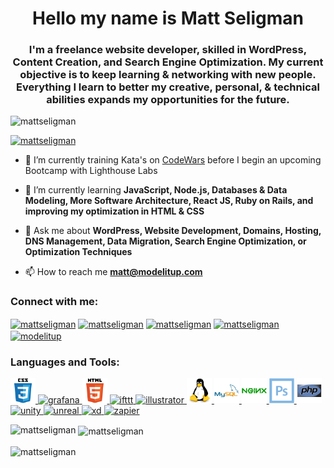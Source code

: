 <h1 align="center">Hello my name is Matt Seligman</h1>
<h3 align="center">I'm a freelance website developer, skilled in WordPress, Content Creation, and Search Engine Optimization. My current objective is to keep learning & networking with new people. Everything I learn to better my creative, personal, & technical abilities expands my opportunities for the future.</h3>

<p align="left"> <img src="https://komarev.com/ghpvc/?username=mattseligman&label=Profile%20views&color=0e75b6&style=flat" alt="mattseligman" /> </p>

<p align="left"> <a href="https://github.com/ryo-ma/github-profile-trophy"><img src="https://github-profile-trophy.vercel.app/?username=mattseligman" alt="mattseligman" /></a> </p>

- 🔭 I’m currently training Kata's on [CodeWars](https://www.codewars.com/users/MattSeligman) before I begin an upcoming Bootcamp with Lighthouse Labs

- 🌱 I’m currently learning **JavaScript, Node.js, Databases & Data Modeling, More Software Architecture, React JS, Ruby on Rails, and improving my optimization in HTML & CSS**

- 💬 Ask me about **WordPress, Website Development, Domains, Hosting, DNS Management, Data Migration, Search Engine Optimization, or Optimization Techniques**

- 📫 How to reach me **matt@modelitup.com**

<h3 align="left">Connect with me:</h3>
<p align="left">
<a href="https://twitter.com/mattseligman" target="blank"><img align="center" src="https://raw.githubusercontent.com/rahuldkjain/github-profile-readme-generator/master/src/images/icons/Social/twitter.svg" alt="mattseligman" height="30" width="40" /></a>
<a href="https://linkedin.com/in/mattseligman" target="blank"><img align="center" src="https://raw.githubusercontent.com/rahuldkjain/github-profile-readme-generator/master/src/images/icons/Social/linked-in-alt.svg" alt="mattseligman" height="30" width="40" /></a>
<a href="https://fb.com/mattseligman" target="blank"><img align="center" src="https://raw.githubusercontent.com/rahuldkjain/github-profile-readme-generator/master/src/images/icons/Social/facebook.svg" alt="mattseligman" height="30" width="40" /></a>
<a href="https://instagram.com/mattseligman" target="blank"><img align="center" src="https://raw.githubusercontent.com/rahuldkjain/github-profile-readme-generator/master/src/images/icons/Social/instagram.svg" alt="mattseligman" height="30" width="40" /></a>
<a href="https://www.youtube.com/c/modelitup" target="blank"><img align="center" src="https://raw.githubusercontent.com/rahuldkjain/github-profile-readme-generator/master/src/images/icons/Social/youtube.svg" alt="modelitup" height="30" width="40" /></a>
</p>

<h3 align="left">Languages and Tools:</h3>
<p align="left"> <a href="https://www.w3schools.com/css/" target="_blank" rel="noreferrer"> <img src="https://raw.githubusercontent.com/devicons/devicon/master/icons/css3/css3-original-wordmark.svg" alt="css3" width="40" height="40"/> </a> <a href="https://grafana.com" target="_blank" rel="noreferrer"> <img src="https://www.vectorlogo.zone/logos/grafana/grafana-icon.svg" alt="grafana" width="40" height="40"/> </a> <a href="https://www.w3.org/html/" target="_blank" rel="noreferrer"> <img src="https://raw.githubusercontent.com/devicons/devicon/master/icons/html5/html5-original-wordmark.svg" alt="html5" width="40" height="40"/> </a> <a href="https://ifttt.com/" target="_blank" rel="noreferrer"> <img src="https://www.vectorlogo.zone/logos/ifttt/ifttt-ar21.svg" alt="ifttt" width="40" height="40"/> </a> <a href="https://www.adobe.com/in/products/illustrator.html" target="_blank" rel="noreferrer"> <img src="https://www.vectorlogo.zone/logos/adobe_illustrator/adobe_illustrator-icon.svg" alt="illustrator" width="40" height="40"/> </a> <a href="https://www.linux.org/" target="_blank" rel="noreferrer"> <img src="https://raw.githubusercontent.com/devicons/devicon/master/icons/linux/linux-original.svg" alt="linux" width="40" height="40"/> </a> <a href="https://www.mysql.com/" target="_blank" rel="noreferrer"> <img src="https://raw.githubusercontent.com/devicons/devicon/master/icons/mysql/mysql-original-wordmark.svg" alt="mysql" width="40" height="40"/> </a> <a href="https://www.nginx.com" target="_blank" rel="noreferrer"> <img src="https://raw.githubusercontent.com/devicons/devicon/master/icons/nginx/nginx-original.svg" alt="nginx" width="40" height="40"/> </a> <a href="https://www.photoshop.com/en" target="_blank" rel="noreferrer"> <img src="https://raw.githubusercontent.com/devicons/devicon/master/icons/photoshop/photoshop-line.svg" alt="photoshop" width="40" height="40"/> </a> <a href="https://www.php.net" target="_blank" rel="noreferrer"> <img src="https://raw.githubusercontent.com/devicons/devicon/master/icons/php/php-original.svg" alt="php" width="40" height="40"/> </a> <a href="https://unity.com/" target="_blank" rel="noreferrer"> <img src="https://www.vectorlogo.zone/logos/unity3d/unity3d-icon.svg" alt="unity" width="40" height="40"/> </a> <a href="https://unrealengine.com/" target="_blank" rel="noreferrer"> <img src="https://raw.githubusercontent.com/kenangundogan/fontisto/036b7eca71aab1bef8e6a0518f7329f13ed62f6b/icons/svg/brand/unreal-engine.svg" alt="unreal" width="40" height="40"/> </a> <a href="https://www.adobe.com/products/xd.html" target="_blank" rel="noreferrer"> <img src="https://cdn.worldvectorlogo.com/logos/adobe-xd.svg" alt="xd" width="40" height="40"/> </a> <a href="https://zapier.com" target="_blank" rel="noreferrer"> <img src="https://www.vectorlogo.zone/logos/zapier/zapier-icon.svg" alt="zapier" width="40" height="40"/> </a> </p>

<p><img align="left" src="https://github-readme-stats.vercel.app/api/top-langs?username=mattseligman&show_icons=true&locale=en&layout=compact" alt="mattseligman" /></p>

<p>&nbsp;<img align="center" src="https://github-readme-stats.vercel.app/api?username=mattseligman&show_icons=true&locale=en" alt="mattseligman" /></p>

<p><img align="center" src="https://github-readme-streak-stats.herokuapp.com/?user=mattseligman&" alt="mattseligman" /></p>
